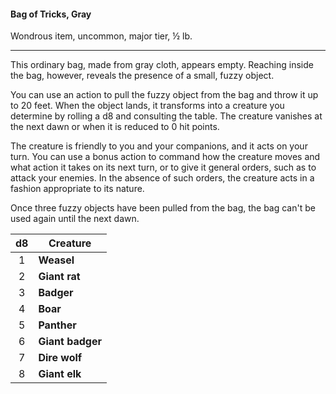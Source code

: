 #### Bag of Tricks, Gray

Wondrous item, uncommon, major tier, ½ lb.

---

This ordinary bag, made from gray cloth, appears empty. Reaching inside the bag, however, reveals the presence of a small, fuzzy object.

You can use an action to pull the fuzzy object from the bag and throw it up to 20 feet. When the object lands, it transforms into a creature you determine by rolling a d8 and consulting the table. The creature vanishes at the next dawn or when it is reduced to 0 hit points.

The creature is friendly to you and your companions, and it acts on your turn. You can use a bonus action to command how the creature moves and what action it takes on its next turn, or to give it general orders, such as to attack your enemies. In the absence of such orders, the creature acts in a fashion appropriate to its nature.

Once three fuzzy objects have been pulled from the bag, the bag can't be used again until the next dawn.

|  d8 | Creature         |
|:---:|------------------|
|  1  | **Weasel**       |
|  2  | **Giant rat**    |
|  3  | **Badger**       |
|  4  | **Boar**         |
|  5  | **Panther**      |
|  6  | **Giant badger** |
|  7  | **Dire wolf**    |
|  8  | **Giant elk**    |